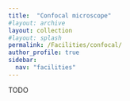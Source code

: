 ```yaml
---
title:  "Confocal microscope"
#layout: archive
layout: collection
#layout: splash
permalink: /Facilities/confocal/
author_profile: true
sidebar:
  nav: "facilities"
---
```

TODO
